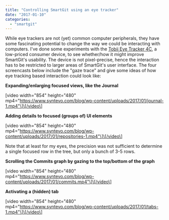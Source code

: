 ```yaml
---
title: "Controlling SmartGit using an eye tracker"
date: "2017-01-10"
categories: 
  - "smartgit"
---
```


While eye trackers are not (yet) common computer peripherals, they have some fascinating potential to change the way we could be interacting with computers. I've done some experiments with the [Tobii Eye Tracker 4C](https://tobiigaming.com/eye-tracker-4c/), a low-priced consumer device, to see whether/how it might improve SmartGit's usability. The device is not pixel-precise, hence the interaction has to be restricted to larger areas of SmartGit's user interface. The four screencasts below include the "gaze trace" and give some ideas of how eye tracking based interaction could look like:

**Expanding/enlarging focused views, like the Journal**

\[video width="854" height="480" mp4="https://www.syntevo.com/blog/wp-content/uploads/2017/01/journal-1.mp4"\]\[/video\]

**Adding details to focused (groups of) UI elements**

\[video width="854" height="480" mp4="https://www.syntevo.com/blog/wp-content/uploads/2017/01/repositories-1.mp4"\]\[/video\]

Note that at least for my eyes, the precision was not sufficient to determine a single focused row in the tree, but only a bunch of 3-5 rows.

**Scrolling the Commits graph by gazing to the top/bottom of the graph**

\[video width="854" height="480" mp4="https://www.syntevo.com/blog/wp-content/uploads/2017/01/commits.mp4"\]\[/video\]

**Activating a (hidden) tab**

\[video width="854" height="480" mp4="https://www.syntevo.com/blog/wp-content/uploads/2017/01/tabs-1.mp4"\]\[/video\]
